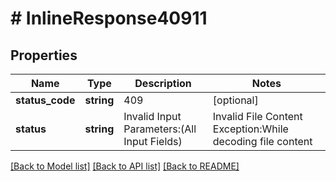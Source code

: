 # # InlineResponse40911

## Properties

Name | Type | Description | Notes
------------ | ------------- | ------------- | -------------
**status_code** | **string** | 409 | [optional]
**status** | **string** | Invalid Input Parameters:(All Input Fields) | Invalid File Content Exception:While decoding file content | [optional]

[[Back to Model list]](../../README.md#models) [[Back to API list]](../../README.md#endpoints) [[Back to README]](../../README.md)
